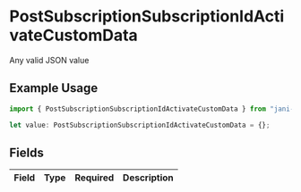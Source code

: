 # PostSubscriptionSubscriptionIdActivateCustomData

Any valid JSON value

## Example Usage

```typescript
import { PostSubscriptionSubscriptionIdActivateCustomData } from "jani-payments/models/operations";

let value: PostSubscriptionSubscriptionIdActivateCustomData = {};
```

## Fields

| Field       | Type        | Required    | Description |
| ----------- | ----------- | ----------- | ----------- |